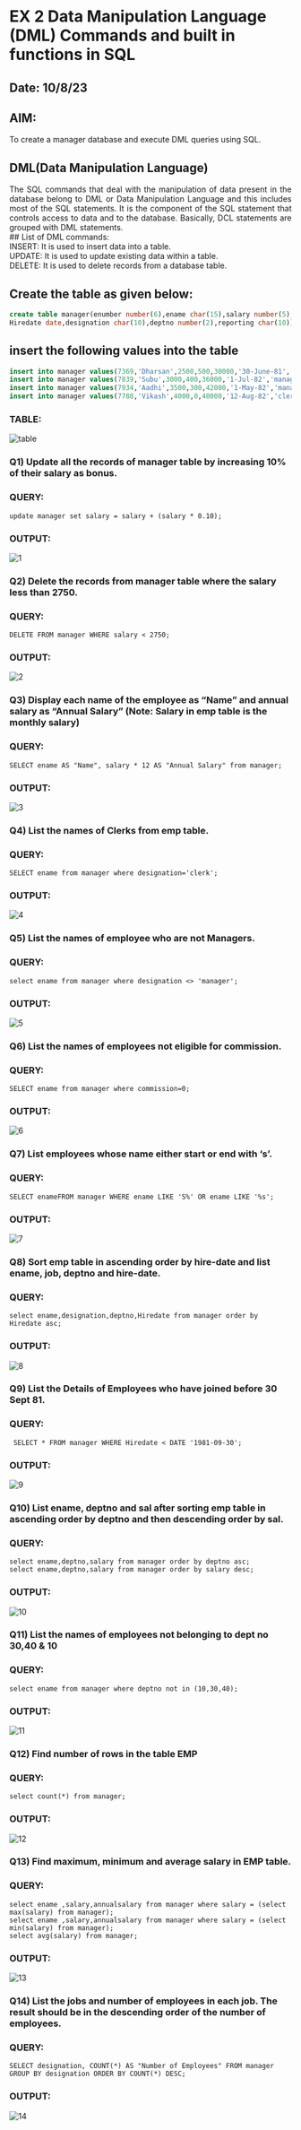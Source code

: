 # EX 2 Data Manipulation Language (DML) Commands and built in functions in SQL
## Date: 10/8/23
## AIM:
To create a manager database and execute DML queries using SQL.
## DML(Data Manipulation Language)
<div align="justify">
The SQL commands that deal with the manipulation of data present in the database belong to DML or Data Manipulation Language and this includes most of the SQL statements. It is the component of the SQL statement that controls access to data and to the database. Basically, DCL statements are grouped with DML statements.
</div>
## List of DML commands: 
<div align="justify">
INSERT: It is used to insert data into a table.<br>
UPDATE: It is used to update existing data within a table.<br>
DELETE: It is used to delete records from a database table.<br>
</div>

## Create the table as given below:
```sql
create table manager(enumber number(6),ename char(15),salary number(5),commission number(4),annualsalary number(7),
Hiredate date,designation char(10),deptno number(2),reporting char(10));
```
## insert the following values into the table
```sql
insert into manager values(7369,'Dharsan',2500,500,30000,'30-June-81','clerk',10,'John');
insert into manager values(7839,'Subu',3000,400,36000,'1-Jul-82','manager',null,'James');
insert into manager values(7934,'Aadhi',3500,300,42000,'1-May-82','manager',30,NULL);
insert into manager values(7788,'Vikash',4000,0,48000,'12-Aug-82','clerk',50,'Bond');
```
### TABLE:
![table](https://github.com/Divya110205/EX-2-Data-Manipulation-Language-DML-and-Data-Control-Language-DCL-Commands/assets/119404855/eb824328-342f-4dd0-8036-a5bdf1b745ed)

### Q1) Update all the records of manager table by increasing 10% of their salary as bonus.
### QUERY:
```
update manager set salary = salary + (salary * 0.10);
```
### OUTPUT:
![1](https://github.com/Divya110205/EX-2-Data-Manipulation-Language-DML-and-Data-Control-Language-DCL-Commands/assets/119404855/51da1035-97e4-4093-a6c9-442cea45fba6)

### Q2) Delete the records from manager table where the salary less than 2750.
### QUERY:
```
DELETE FROM manager WHERE salary < 2750;
```
### OUTPUT:
![2](https://github.com/Divya110205/EX-2-Data-Manipulation-Language-DML-and-Data-Control-Language-DCL-Commands/assets/119404855/2a1524fb-19bc-4aac-8003-3d1c9f26187f)

### Q3) Display each name of the employee as “Name” and annual salary as “Annual Salary” (Note: Salary in emp table is the monthly salary)
### QUERY:
```
SELECT ename AS "Name", salary * 12 AS "Annual Salary" from manager;
```
### OUTPUT:
![3](https://github.com/Divya110205/EX-2-Data-Manipulation-Language-DML-and-Data-Control-Language-DCL-Commands/assets/119404855/87c1238b-91dc-46d1-8b0e-9e7bc5ca4105)

### Q4)	List the names of Clerks from emp table.
### QUERY:
```
SELECT ename from manager where designation='clerk';
```
### OUTPUT:
![4](https://github.com/Divya110205/EX-2-Data-Manipulation-Language-DML-and-Data-Control-Language-DCL-Commands/assets/119404855/bc150117-a04e-4980-bba7-ad30fa12e5ab)

### Q5)	List the names of employee who are not Managers.
### QUERY:
```
select ename from manager where designation <> 'manager';
```
### OUTPUT:
![5](https://github.com/Divya110205/EX-2-Data-Manipulation-Language-DML-and-Data-Control-Language-DCL-Commands/assets/119404855/8d35c5aa-84a7-4625-9bd5-d99490fb9f77)

### Q6)	List the names of employees not eligible for commission.
### QUERY:
```
SELECT ename from manager where commission=0;
```
### OUTPUT:
![6](https://github.com/Divya110205/EX-2-Data-Manipulation-Language-DML-and-Data-Control-Language-DCL-Commands/assets/119404855/20b9d46b-6650-403c-bbe2-0bb479ac9861)

### Q7)	List employees whose name either start or end with ‘s’.
### QUERY:
```
SELECT enameFROM manager WHERE ename LIKE 'S%' OR ename LIKE '%s';
```
### OUTPUT:
![7](https://github.com/Divya110205/EX-2-Data-Manipulation-Language-DML-and-Data-Control-Language-DCL-Commands/assets/119404855/8cfd2975-09f7-4065-9e1c-4ccb5bd33784)

### Q8) Sort emp table in ascending order by hire-date and list ename, job, deptno and hire-date.
### QUERY:
```
select ename,designation,deptno,Hiredate from manager order by Hiredate asc;
```
### OUTPUT:
![8](https://github.com/Divya110205/EX-2-Data-Manipulation-Language-DML-and-Data-Control-Language-DCL-Commands/assets/119404855/99e008c4-f264-4414-9a57-437f5672e109)

### Q9) List the Details of Employees who have joined before 30 Sept 81.
### QUERY:
```
 SELECT * FROM manager WHERE Hiredate < DATE '1981-09-30';
```
### OUTPUT:
![9](https://github.com/Divya110205/EX-2-Data-Manipulation-Language-DML-and-Data-Control-Language-DCL-Commands/assets/119404855/1b791cd9-40b2-412f-8e3d-72c7b71273df)

### Q10)	List ename, deptno and sal after sorting emp table in ascending order by deptno and then descending order by sal.
### QUERY:
```
select ename,deptno,salary from manager order by deptno asc;
select ename,deptno,salary from manager order by salary desc;
```
### OUTPUT:
![10](https://github.com/Divya110205/EX-2-Data-Manipulation-Language-DML-and-Data-Control-Language-DCL-Commands/assets/119404855/2c5233ab-203a-4b13-a938-67d782b40103)

### Q11) List the names of employees not belonging to dept no 30,40 & 10
### QUERY:
```
select ename from manager where deptno not in (10,30,40);
```
### OUTPUT:
![11](https://github.com/Divya110205/EX-2-Data-Manipulation-Language-DML-and-Data-Control-Language-DCL-Commands/assets/119404855/c8a630b0-411a-4326-b2b0-ba7909945666)

### Q12) Find number of rows in the table EMP
### QUERY:
```
select count(*) from manager;
```
### OUTPUT:
![12](https://github.com/Divya110205/EX-2-Data-Manipulation-Language-DML-and-Data-Control-Language-DCL-Commands/assets/119404855/13bf5e9d-5d48-43ff-8325-34e5be532f80)

### Q13) Find maximum, minimum and average salary in EMP table.
### QUERY:
```
select ename ,salary,annualsalary from manager where salary = (select max(salary) from manager);
select ename ,salary,annualsalary from manager where salary = (select min(salary) from manager);
select avg(salary) from manager;
```
### OUTPUT:
![13](https://github.com/Divya110205/EX-2-Data-Manipulation-Language-DML-and-Data-Control-Language-DCL-Commands/assets/119404855/88cff015-95ee-424f-bbdf-8608c126cd95)

### Q14) List the jobs and number of employees in each job. The result should be in the descending order of the number of employees.
### QUERY:
```
SELECT designation, COUNT(*) AS "Number of Employees" FROM manager GROUP BY designation ORDER BY COUNT(*) DESC;
```
### OUTPUT:
![14](https://github.com/Divya110205/EX-2-Data-Manipulation-Language-DML-and-Data-Control-Language-DCL-Commands/assets/119404855/775bbaef-a6aa-4351-a915-936efa8d9be9)
